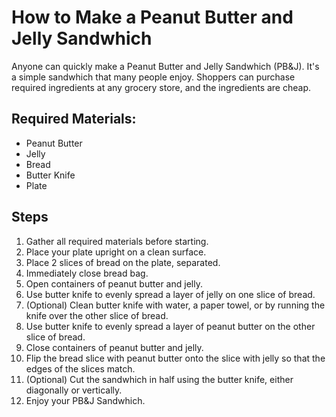 # How to Make a Peanut Butter and Jelly Sandwhich
Anyone can quickly make a Peanut Butter and Jelly Sandwhich (PB&J). It's a simple sandwhich that many people enjoy. Shoppers can purchase required ingredients at any grocery store, and the ingredients are cheap.
## Required Materials:
* Peanut Butter
* Jelly
* Bread
* Butter Knife
* Plate

## Steps
1. Gather all required materials before starting.
2. Place your plate upright on a clean surface.
3. Place 2 slices of bread on the plate, separated.
4. Immediately close bread bag.
5. Open containers of peanut butter and jelly.
6. Use butter knife to evenly spread a layer of jelly on one slice of bread.
7. (Optional) Clean butter knife with water, a paper towel, or by running the knife over the other slice of bread.
8. Use butter knife to evenly spread a layer of peanut butter on the other slice of bread.
9. Close containers of peanut butter and jelly.
10. Flip the bread slice with peanut butter onto the slice with jelly so that the edges of the slices match.
11. (Optional) Cut the sandwhich in half using the butter knife, either diagonally or vertically.
12. Enjoy your PB&J Sandwhich.

